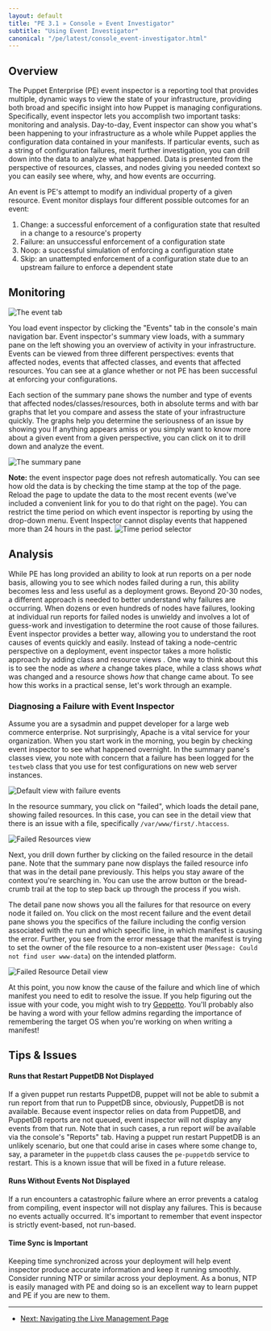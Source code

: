 ```yaml
---
layout: default
title: "PE 3.1 » Console » Event Investigator"
subtitle: "Using Event Investigator"
canonical: "/pe/latest/console_event-investigator.html"
---
```


Overview
-----

The Puppet Enterprise (PE) event inspector is a reporting tool that provides multiple, dynamic ways to view the state of your infrastructure, providing both broad and specific insight into how Puppet is managing configurations. Specifically, event inspector lets you accomplish two important tasks: monitoring and analysis. Day-to-day, Event inspector can show you what's been happening to your infrastructure as a whole while Puppet applies the configuration data contained in your manifests. If particular events, such as a string of configuration failures, merit further investigation, you can drill down into the data to analyze what happened. Data is presented from the perspective of resources, classes, and nodes giving you needed context so you can easily see where, why, and how events are occurring. 

An event is PE's attempt to modify an individual property of a given resource. Event monitor displays four different possible outcomes for an event:

1. Change: a successful enforcement of a configuration state that resulted in a change to a resource's property
2. Failure: an unsuccessful enforcement of a configuration state
3. Noop: a successful simulation of enforcing a configuration state
4. Skip: an unattempted enforcement of a configuration state due to an upstream failure to enforce a dependent state

Monitoring
-----

![The event tab][eventtab]

You load event inspector by clicking the "Events" tab in the console's main navigation bar. Event inspector's summary view loads, with a summary pane on the left showing you an overview of activity in your infrastructure. Events can be viewed from three different perspectives: events that affected nodes, events that affected classes, and events that affected resources. You can see at a glance whether or not PE has been successful at enforcing your configurations. 

Each section of the summary pane shows the number and type of events that affected nodes/classes/resources, both in absolute terms and with bar graphs that let you compare and assess the state of your infrastructure quickly. The graphs help you determine the seriousness of an issue by showing you  If anything appears amiss or you simply want to know more about a given event from a given perspective, you can click on it to drill down and analyze the event.

![The summary pane][summary]

**Note:** the event inspector page does not refresh automatically. You can see how old the data is by checking the time stamp at the top of the page. Reload the page to update the data to the most recent events (we've included a convenient link for you to do that right on the page). You can restrict the time period on which event inspector is reporting by using the drop-down menu. Event Inspector cannot display events that happened more than 24 hours in the past.
![Time period selector][time-selector]

 
 Analysis
-----

While PE has long provided an ability to look at run reports on a per node basis, allowing you to see which nodes failed during a run, this ability becomes less and less useful as a deployment grows. Beyond 20-30 nodes, a different approach is needed to better understand why failures are occurring. When dozens or even hundreds of nodes have failures, looking at individual run reports for failed nodes is unwieldy and involves a lot of guess-work and investigation to determine the root cause of those failures. 
Event inspector provides a better way, allowing you to understand the root causes of events quickly and easily. Instead of taking a node-centric perspective on a deployment, event inspector takes a more holistic approach by adding class and resource views . One way to think about this is to see the node as *where* a change takes place, while a class shows *what* was changed and a resource shows *how* that change came about. To see how this works in a practical sense, let's work through an example.

### Diagnosing a Failure with Event Inspector

Assume you are a sysadmin and puppet developer for a large web commerce enterprise. Not surprisingly, Apache is a vital service for your organization. When you start work in the morning, you begin by checking event inspector to see what happened overnight. In the summary pane's classes view, you note with concern that a failure has been logged for the `testweb` class that you use for test configurations on new web server instances. 

![Default view with failure events][default-failure]

In the resource summary, you click on "failed", which loads the detail pane, showing failed resources. In this case, you can see in the detail view that there is an issue with a file, specifically `/var/www/first/.htaccess`.

![Failed Resources view][resource-failure]

Next, you drill down further by clicking on the failed resource in the detail pane. Note that the summary pane now displays the failed resource info that was in the detail pane previously. This helps you stay aware of the context you're searching in. You can use the arrow button or the bread-crumb trail at the top to step back up through the process if you wish.

The detail pane now shows you all the failures for that resource on every node it failed on. You click on the most recent failure and the event detail pane shows you the specifics of the failure including the config version associated with the run and which specific line, in which manifest is causing the error. Further, you see from the error message that the manifest is trying to set the owner of the file resource to a non-existent user (`Message: Could not find user www-data`) on the intended platform.

![Failed Resource Detail view][resource-detail]

At this point, you now know the cause of the failure and which line of which manifest you need to edit to resolve the issue. If you help figuring out the issue with your code, you might wish to try [Geppetto](/geppetto/geppetto.html). You'll probably also be having a word with your fellow admins regarding the importance of remembering the target OS when you're working on when writing a manifest!

Tips & Issues
-----

#### Runs that Restart PuppetDB Not Displayed

If a given puppet run restarts PuppetDB, puppet will not be able to submit a run report from that run to PuppetDB since, obviously, PuppetDB is not available. Because event inspector relies on data from PuppetDB, and PuppetDB reports are not queued, event inspector will not display any events from that run. Note that in such cases, a run report *will* be available via the console's "Reports" tab. Having a puppet run restart PuppetDB is an unlikely scenario, but one that could arise in cases where some change to, say, a parameter in the `puppetdb` class causes the `pe-puppetdb` service to restart. This is a known issue that will be fixed in a future release.

#### Runs Without Events Not Displayed

If a run encounters a catastrophic failure where an error prevents a catalog from compiling, event inspector will not display any failures. This is because no events actually occurred. It's important to remember that event inspector is strictly event-based, not run-based.

#### Time Sync is Important

Keeping time synchronized across your deployment will help event inspector produce accurate information and keep it running smoothly. Consider running NTP or similar across your deployment. As a bonus, NTP is easily managed with PE and doing so is an excellent way to learn puppet and PE if you are new to them.


[eventtab]: ./images/console/event_inspector/event_tab.png
[summary]: ./images/console/event_inspector/summary_pane.png
[time-selector]: ./images/console/event_inspector/time-period_selector.png
[default-failure]: ./images/console/event_inspector/default-failure.png
[resource-failure]: ./images/console/event_inspector/failed-resources.png
[resource-detail]: ./images/console/event_inspector/resource-detail.png



* * *

- [Next: Navigating the Live Management Page](./console_navigating_live_mgmt.html)
